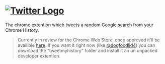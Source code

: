 # [![Twitter Logo](http://i.imgur.com/wWzX9uB.png "Logo Title Text 1")](http://www.twitter.com/ryncmrfrd)
The chrome extention which tweets a random Google search from your Chrome History.

> Currently in review for the Chrome Web Store, once approved it'll be availible [here](https://chrome.google.com/webstore/detail/session-buddy/edacconmaakjimmfgnblocblbcdcpbko). If you want it right now (like [@dogfoodlid4](https://twitter.com/dogfoodlid4)) you can download the "tweetmyhistory" folder and install it an un unpacked developer extention.
